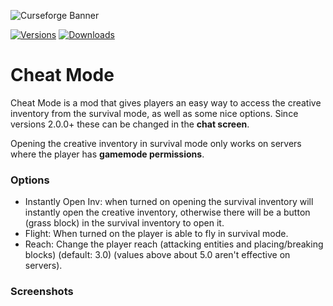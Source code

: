 ![Curseforge Banner](https://mc.lookonthebrightsi.de/cheat_mode/images/main_trimmed.png)

[![Versions](http://cf.way2muchnoise.eu/versions/MC_cheat-mode_latest.svg?badge_style=for_the_badge)](https://www.curseforge.com/minecraft/mc-mods/cheat-mode)
[![Downloads](http://cf.way2muchnoise.eu/short_cheat-mode.svg?badge_style=for_the_badge)](https://www.curseforge.com/minecraft/mc-mods/cheat-mode)

<!-- slug: Access the creative inventory from the survival mode, toggle flight, reach ... -->

# Cheat Mode

Cheat Mode is a mod that gives players an easy way to access the creative inventory from the survival mode,
as well as some nice options. Since versions 2.0.0+ these can be changed in the **chat screen**.

Opening the creative inventory in survival mode only works on servers where the player has **gamemode permissions**.

### Options
- Instantly Open Inv: when turned on opening the survival inventory will instantly open the creative inventory, 
otherwise there will be a button (grass block) in the survival inventory to open it.
- Flight: When turned on the player is able to fly in survival mode.
- Reach: Change the player reach (attacking entities and placing/breaking blocks) (default: 3.0) (values above about 5.0 aren't effective on servers).

### Screenshots